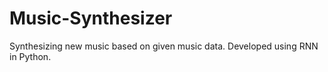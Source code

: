 # Music-Synthesizer

Synthesizing new music based on given music data. Developed using RNN in Python.
